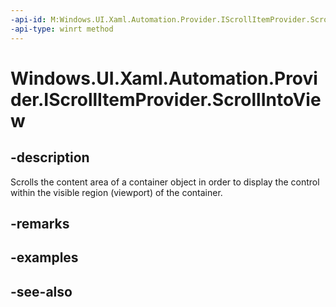 ```yaml
---
-api-id: M:Windows.UI.Xaml.Automation.Provider.IScrollItemProvider.ScrollIntoView
-api-type: winrt method
---
```


<!-- Method syntax
public void ScrollIntoView()
-->

# Windows.UI.Xaml.Automation.Provider.IScrollItemProvider.ScrollIntoView

## -description
Scrolls the content area of a container object in order to display the control within the visible region (viewport) of the container.



## -remarks

## -examples

## -see-also

